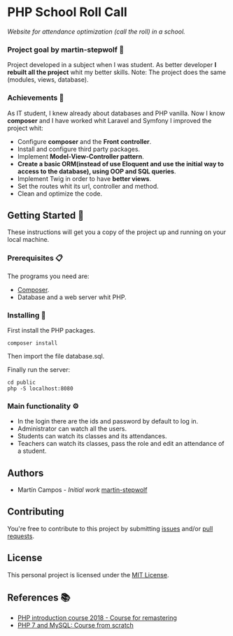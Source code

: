 # PHP School Roll Call

_Website for attendance optimization (call the roll) in a school._

### Project goal by martin-stepwolf :goal_net:

Project developed in a subject when I was student.
As better developer **I rebuilt all the project** whit my better skills.
Note: The project does the same (modules, views, database).

### Achievements :star2:

As IT student, I knew already about databases and PHP vanilla.
Now I know **composer** and I have worked whit Laravel and Symfony I improved the project whit:

- Configure **composer** and the **Front controller**.
- Install and configure third party packages.
- Implement **Model-View-Controller pattern**.
- **Create a basic ORM(instead of use Eloquent and use the initial way to access to the database), using OOP and SQL queries**.
- Implement Twig in order to have **better views**.
- Set the routes whit its url, controller and method.
- Clean and optimize the code.

## Getting Started :rocket:

These instructions will get you a copy of the project up and running on your local machine.

### Prerequisites :clipboard:

The programs you need are:

-   [Composer](https://getcomposer.org/download/).
-   Database and a web server whit PHP.

### Installing 🔧

First install the PHP packages.

```
composer install
```

Then import the file database.sql.

Finally run the server:

```
cd public
php -S localhost:8080
```

### Main functionality ⚙️

- In the login there are the ids and password by default to log in.
- Administrator can watch all the users.
- Students can watch its classes and its attendances.
- Teachers can  watch its classes, pass the role and edit an attendance of a student.

## Authors

-   Martín Campos - _Initial work_ [martin-stepwolf](https://github.com/martin-stepwolf)

## Contributing

You're free to contribute to this project by submitting [issues](https://github.com/martin-stepwolf/php-roll-call/issues) and/or [pull requests](https://github.com/martin-stepwolf/php-roll-call/pulls).

## License

This personal project is licensed under the [MIT License](https://choosealicense.com/licenses/mit/).

## References :books:

- [PHP introduction course 2018 - Course for remastering](https://platzi.com/clases/php/)
- [PHP 7 and MySQL: Course from scratch](https://www.udemy.com/course/php-y-mysql/)
